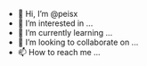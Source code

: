 - 👋 Hi, I’m @peisx
- 👀 I’m interested in ...
- 🌱 I’m currently learning ...
- 💞️ I’m looking to collaborate on ...
- 📫 How to reach me ...

<!---
peisx/peisx is a ✨ special ✨ repository because its `README.md` (this file) appears on your GitHub profile.
You can click the Preview link to take a look at your changes.
--->
